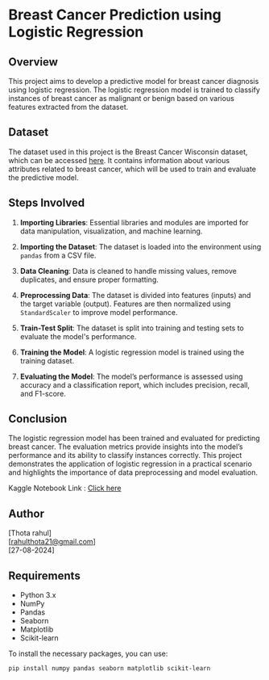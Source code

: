 # Breast Cancer Prediction using Logistic Regression

## Overview

This project aims to develop a predictive model for breast cancer diagnosis using logistic regression. The logistic regression model is trained to classify instances of breast cancer as malignant or benign based on various features extracted from the dataset. 

## Dataset

The dataset used in this project is the Breast Cancer Wisconsin dataset, which can be accessed [here](https://www.kaggle.com/datasets/uciml/breast-cancer-wisconsin-data). It contains information about various attributes related to breast cancer, which will be used to train and evaluate the predictive model.

## Steps Involved

1. **Importing Libraries**: Essential libraries and modules are imported for data manipulation, visualization, and machine learning.

2. **Importing the Dataset**: The dataset is loaded into the environment using `pandas` from a CSV file.

3. **Data Cleaning**: Data is cleaned to handle missing values, remove duplicates, and ensure proper formatting.

4. **Preprocessing Data**: The dataset is divided into features (inputs) and the target variable (output). Features are then normalized using `StandardScaler` to improve model performance.

5. **Train-Test Split**: The dataset is split into training and testing sets to evaluate the model's performance.

6. **Training the Model**: A logistic regression model is trained using the training dataset.

7. **Evaluating the Model**: The model’s performance is assessed using accuracy and a classification report, which includes precision, recall, and F1-score.

## Conclusion

The logistic regression model has been trained and evaluated for predicting breast cancer. The evaluation metrics provide insights into the model’s performance and its ability to classify instances correctly. This project demonstrates the application of logistic regression in a practical scenario and highlights the importance of data preprocessing and model evaluation.

Kaggle Notebook Link : [Click here](https://www.kaggle.com/code/rahulthota21/breast-cancer-prediction)

## Author

[Thota rahul]  
[rahulthota21@gmail.com] \
[27-08-2024]

## Requirements

- Python 3.x
- NumPy
- Pandas
- Seaborn
- Matplotlib
- Scikit-learn

To install the necessary packages, you can use:

```bash
pip install numpy pandas seaborn matplotlib scikit-learn

